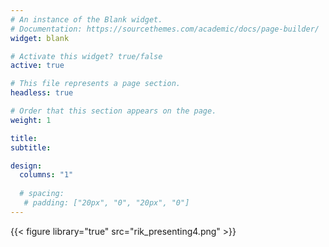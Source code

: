 ```yaml
---
# An instance of the Blank widget.
# Documentation: https://sourcethemes.com/academic/docs/page-builder/
widget: blank

# Activate this widget? true/false
active: true

# This file represents a page section.
headless: true

# Order that this section appears on the page.
weight: 1

title: 
subtitle: 

design:
  columns: "1"
  
  # spacing:
   # padding: ["20px", "0", "20px", "0"]    
---
```

{{< figure library="true" src="rik_presenting4.png" >}} 
